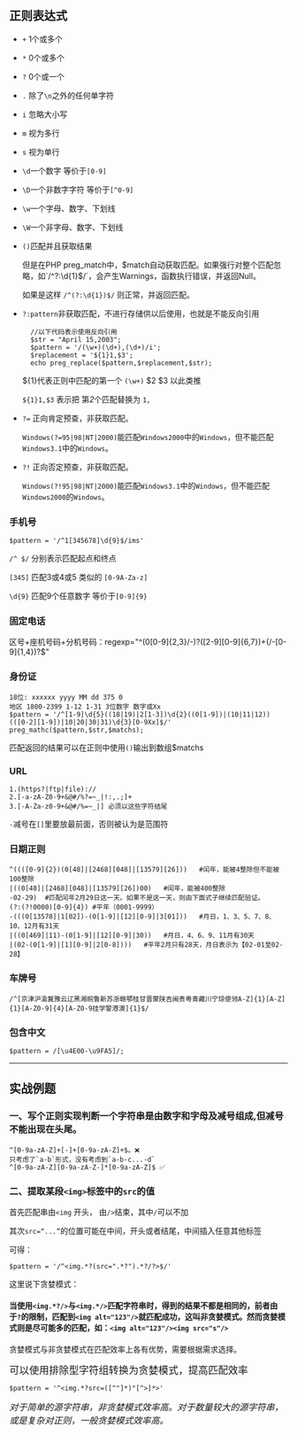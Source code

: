 ## 正则表达式
* `+` 1个或多个
* `*` 0个或多个
* `?` 0个或一个
* `.` 除了`\n`之外的任何单字符
* `i` 忽略大小写
* `m` 视为多行
* `s` 视为单行
* `\d`一个数字 等价于`[0-9]`
* `\D`一个非数字字符 等价于`[^0-9]`
* `\w`一个字母、数字、下划线
* `\W`一个非字母、数字、下划线
* `()`匹配并且获取结果
	
	但是在PHP preg_match中，$match自动获取匹配。如果强行对整个匹配忽略，如`/^?:\d{1}$/`，会产生Warnings，函数执行错误，并返回Null。
	
	如果是这样 `/^(?:\d{1})$/` 则正常，并返回匹配。
* `?:pattern`非获取匹配，不进行存储供以后使用，也就是不能反向引用

		//以下代码表示使用反向引用
		$str = "April 15,2003";
		$pattern = '/(\w+)(\d+),(\d+)/i';
		$replacement = '${1}1,$3';
		echo preg_replace($pattern,$replacement,$str);

	${1}代表正则中匹配的第一个 `(\w+)` $2 $3  以此类推

	`${1}1,$3` 表示把 第*2*个匹配替换为 `1,`
* `?=` 正向肯定预查，非获取匹配。

	`Windows(?=95|98|NT|2000)`能匹配`Windows2000`中的`Windows`，但不能匹配`Windows3.1`中的`Windows`。
* `?!` 正向否定预查，非获取匹配。

	`Windows(?!95|98|NT|2000)`能匹配`Windows3.1`中的`Windows`，但不能匹配`Windows2000`的`Windows`。
		
### 手机号
	$pattern = '/^1[345678]\d{9}$/ims' 
`/^ $/` 分别表示匹配起点和终点

`[345]` 匹配3或4或5 类似的 `[0-9A-Za-z]`

`\d{9}` 匹配9个任意数字 等价于`[0-9]{9}`

### 固定电话
区号+座机号码+分机号码：regexp="^(0[0-9]{2,3}/-)?([2-9][0-9]{6,7})+(/-[0-9]{1,4})?$"

### 身份证
	18位: xxxxxx yyyy MM dd 375 0
	地区 1800-2399 1-12 1-31 3位数字 数字或Xx 
	$pattern = '/^[1-9]\d{5}((18|19)|2[1-3])\d{2}((0[1-9])|(10|11|12))(([0-2][1-9])|10|20|30|31)\d{3}[0-9Xx]$/'
	preg_mathc($pattern,$str,$matchs);

匹配返回的结果可以在正则中使用`()`输出到数组$matchs

### URL
	1.(https?|ftp|file)://
	2.[-a-zA-Z0-9+&@#/%?=~_|!:,.;]+
	3.[-A-Za-z0-9+&@#/%=~_|] 必须以这些字符结尾
	
`-`减号在`[]`里要放最前面，否则被认为是范围符
	

### 日期正则
	^((([0-9]{2})(0[48]|[2468][048]|[13579][26]))   #闰年，能被4整除但不能被100整除
	|((0[48]|[2468][048]|[13579][26])00)   #闰年，能被400整除
	-02-29)  #匹配闰年2月29日这一天。如果不是这一天，则由下面式子继续匹配验证。 
	(?:(?!0000)[0-9]{4}) #平年（0001-9999）
	-(((0[13578]|1[02])-(0[1-9]|[12][0-9]|3[01]))   #月日，1、3、5、7、8、10、12月有31天
	|((0[469]|11)-(0[1-9]|[12][0-9]|30))   #月日，4、6、9、11月有30天
	|(02-(0[1-9]|[1][0-9]|2[0-8])))   #平年2月只有28天，月日表示为【02-01至02-28】
### 车牌号
	/^[京津沪渝冀豫云辽黑湘皖鲁新苏浙赣鄂桂甘晋蒙陕吉闽贵粤青藏川宁琼使领A-Z]{1}[A-Z]{1}[A-Z0-9]{4}[A-Z0-9挂学警港澳]{1}$/

### 包含中文
	$pattern = /[\u4E00-\u9FA5]/;
	
--------
## 实战例题
### 一、写个正则实现判断一个字符串是由数字和字母及减号组成,但减号不能出现在头尾。
	
	^[0-9a-zA-Z]+[-]+[0-9a-zA-Z]+$。❌
	只考虑了`a-b`形式，没有考虑到`a-b-c...-d`
	^[0-9a-zA-Z][0-9a-zA-Z-]*[0-9a-zA-Z]$ ✅
	

### 二、提取某段`<img>`标签中的`src`的值
首先匹配串由`<img` 开头， 由`/>`结束，其中`/`可以不加

其次`src=“...”`的位置可能在中间，开头或者结尾，中间插入任意其他标签 

可得：

	$pattern = '/^<img.*?(src=".*?").*?/?>$/'

这里说下贪婪模式：
#### 当使用`<img.*?/>`与`<img.*/>`匹配字符串时，得到的结果不都是相同的，前者由于`?`的限制，匹配到`<img alt="123"/>`就匹配成功，这叫非贪婪模式。然而贪婪模式则是尽可能多的匹配，如：`<img alt="123"/><img src="s"/>` 

<a>贪婪模式与非贪婪模式在匹配效率上各有优势，需要根据需求选择。


<font size=4>可以使用排除型字符组转换为贪婪模式，提高匹配效率</font></a>

	$pattern = '^<img.*?src=([^"]*)"[^>]*>'

<font size=3>*对于简单的源字符串，非贪婪模式效率高。对于数量较大的源字符串，或是复杂对正则，一般贪婪模式效率高。*</font>
	
	
	
	

